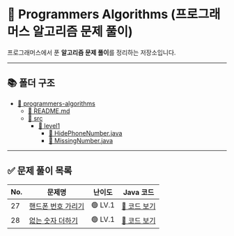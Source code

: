 # 📌 Programmers Algorithms (프로그래머스 알고리즘 문제 풀이)

프로그래머스에서 푼 **알고리즘 문제 풀이**를 정리하는 저장소입니다.

---

## 📚 폴더 구조
- [📂 programmers-algorithms](./)
    - [📄 README.md](./README.md)
    - [📂 src](./src/)
        - [📂 level1](./src/level1/)
            - [📄 HidePhoneNumber.java](./src/level1/HidePhoneNumber.java)
            - [📄 MissingNumber.java](./src/level1/MissingNumber.java)

---

## ✅ 문제 풀이 목록

| No. | 문제명                                                                          | 난이도 | Java 코드                                     |
|-----|------------------------------------------------------------------------------|--------|---------------------------------------------|
| 27  | [핸드폰 번호 가리기](https://school.programmers.co.kr/learn/courses/30/lessons/12948) | 🟢 LV.1 | [🔗 코드 보기](src/level1/HidePhoneNumber.java) |
| 28  | [없는 숫자 더하기](https://school.programmers.co.kr/learn/courses/30/lessons/86051)  | 🟢 LV.1 | [🔗 코드 보기](src/level1/MissingNumber.java)   |

